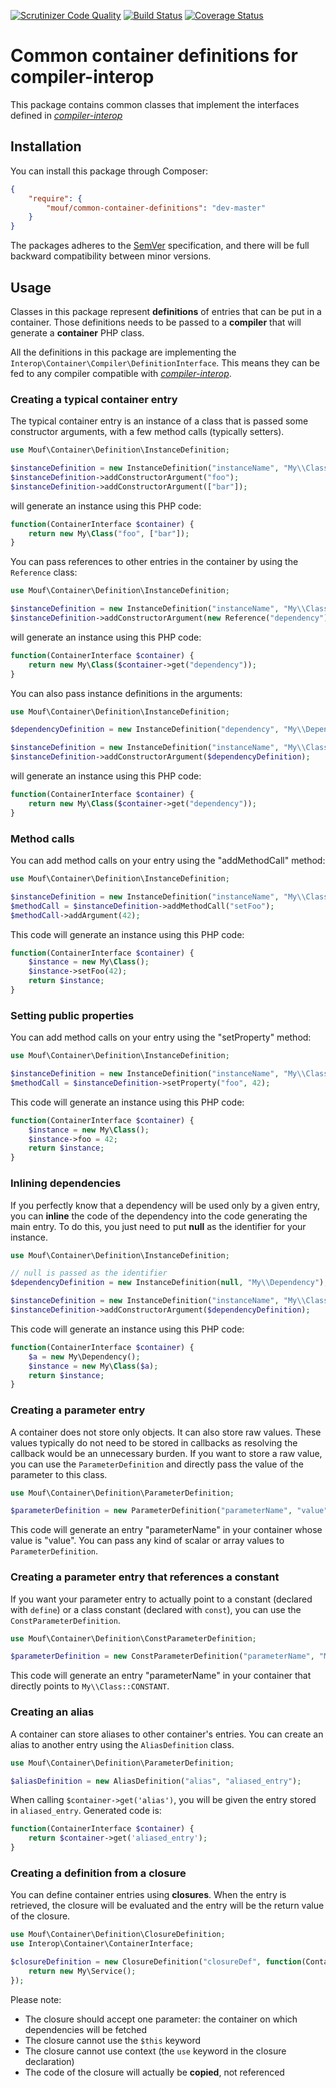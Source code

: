 [![Scrutinizer Code Quality](https://scrutinizer-ci.com/g/thecodingmachine/common-container-definitions/badges/quality-score.png?b=1.0)](https://scrutinizer-ci.com/g/thecodingmachine/common-container-definitions/?branch=1.0)
[![Build Status](https://travis-ci.org/thecodingmachine/common-container-definitions.svg?branch=1.0)](https://travis-ci.org/thecodingmachine/common-container-definitions)
[![Coverage Status](https://coveralls.io/repos/thecodingmachine/common-container-definitions/badge.svg?branch=master&service=github)](https://coveralls.io/github/thecodingmachine/common-container-definitions?branch=1.0)

# Common container definitions for compiler-interop

This package contains common classes that implement the interfaces defined in [*compiler-interop*](https://github.com/container-interop/compiler-interop/)

## Installation

You can install this package through Composer:

```json
{
    "require": {
        "mouf/common-container-definitions": "dev-master"
    }
}
```

The packages adheres to the [SemVer](http://semver.org/) specification, and there will be full backward compatibility
between minor versions.

## Usage

Classes in this package represent **definitions** of entries that can be put in a container.
Those definitions needs to be passed to a **compiler** that will generate a **container** PHP class.

All the definitions in this package are implementing the `Interop\Container\Compiler\DefinitionInterface`.
This means they can be fed to any compiler compatible with [*compiler-interop*](https://github.com/container-interop/compiler-interop/).

### Creating a typical container entry

The typical container entry is an instance of a class that is passed some constructor arguments, with a few
method calls (typically setters).

```php
use Mouf\Container\Definition\InstanceDefinition;

$instanceDefinition = new InstanceDefinition("instanceName", "My\\Class");
$instanceDefinition->addConstructorArgument("foo");
$instanceDefinition->addConstructorArgument(["bar"]);
```

will generate an instance using this PHP code:

```php
function(ContainerInterface $container) {
    return new My\Class("foo", ["bar"]);
}
```

You can pass references to other entries in the container by using the `Reference` class:
 
```php
use Mouf\Container\Definition\InstanceDefinition;

$instanceDefinition = new InstanceDefinition("instanceName", "My\\Class");
$instanceDefinition->addConstructorArgument(new Reference("dependency"));
```

will generate an instance using this PHP code:

```php
function(ContainerInterface $container) {
    return new My\Class($container->get("dependency"));
}
```

You can also pass instance definitions in the arguments:
 
```php
use Mouf\Container\Definition\InstanceDefinition;

$dependencyDefinition = new InstanceDefinition("dependency", "My\\Dependency");

$instanceDefinition = new InstanceDefinition("instanceName", "My\\Class");
$instanceDefinition->addConstructorArgument($dependencyDefinition);
```

will generate an instance using this PHP code:

```php
function(ContainerInterface $container) {
    return new My\Class($container->get("dependency"));
}
```

### Method calls

You can add method calls on your entry using the "addMethodCall" method:

```php
use Mouf\Container\Definition\InstanceDefinition;

$instanceDefinition = new InstanceDefinition("instanceName", "My\\Class");
$methodCall = $instanceDefinition->addMethodCall("setFoo");
$methodCall->addArgument(42);
```

This code will generate an instance using this PHP code:

```php
function(ContainerInterface $container) {
    $instance = new My\Class();
    $instance->setFoo(42);
    return $instance;
}
```

### Setting public properties

You can add method calls on your entry using the "setProperty" method:

```php
use Mouf\Container\Definition\InstanceDefinition;

$instanceDefinition = new InstanceDefinition("instanceName", "My\\Class");
$methodCall = $instanceDefinition->setProperty("foo", 42);
```

This code will generate an instance using this PHP code:

```php
function(ContainerInterface $container) {
    $instance = new My\Class();
    $instance->foo = 42;
    return $instance;
}
```

### Inlining dependencies

If you perfectly know that a dependency will be used only by a given entry, you can **inline** the code of the
dependency into the code generating the main entry. To do this, you just need to put **null** as the identifier
for your instance.

```php
use Mouf\Container\Definition\InstanceDefinition;

// null is passed as the identifier
$dependencyDefinition = new InstanceDefinition(null, "My\\Dependency");

$instanceDefinition = new InstanceDefinition("instanceName", "My\\Class");
$instanceDefinition->addConstructorArgument($dependencyDefinition);
```

This code will generate an instance using this PHP code:

```php
function(ContainerInterface $container) {
    $a = new My\Dependency();
    $instance = new My\Class($a);
    return $instance;
}
```

### Creating a parameter entry

A container does not store only objects. It can also store raw values. These values typically do not need to be
stored in callbacks as resolving the callback would be an unnecessary burden. If you want to store a raw value,
you can use the `ParameterDefinition` and directly pass the value of the parameter to this class.

```php
use Mouf\Container\Definition\ParameterDefinition;

$parameterDefinition = new ParameterDefinition("parameterName", "value");
```

This code will generate an entry "parameterName" in your container whose value is "value".
You can pass any kind of scalar or array values to `ParameterDefinition`.

### Creating a parameter entry that references a constant

If you want your parameter entry to actually point to a constant (declared with `define`) or a class constant
(declared with `const`), you can use the `ConstParameterDefinition`.

```php
use Mouf\Container\Definition\ConstParameterDefinition;

$parameterDefinition = new ConstParameterDefinition("parameterName", "My\\Class::CONSTANT");
```

This code will generate an entry "parameterName" in your container that directly points to `My\\Class::CONSTANT`.

### Creating an alias

A container can store aliases to other container's entries. You can create an alias to another entry using the 
`AliasDefinition` class.

```php
use Mouf\Container\Definition\ParameterDefinition;

$aliasDefinition = new AliasDefinition("alias", "aliased_entry");
```

When calling `$container->get('alias')`, you will be given the entry stored in `aliased_entry`.
Generated code is:

```php
function(ContainerInterface $container) {
    return $container->get('aliased_entry');
}
```

### Creating a definition from a closure

You can define container entries using **closures**. When the entry is retrieved, the closure will be evaluated
and the entry will be the return value of the closure.

```php
use Mouf\Container\Definition\ClosureDefinition;
use Interop\Container\ContainerInterface;

$closureDefinition = new ClosureDefinition("closureDef", function(ContainerInterface $container) {
    return new My\Service();
});
```

Please note:

 - The closure should accept one parameter: the container on which dependencies will be fetched
 - The closure cannot use the `$this` keyword
 - The closure cannot use context (the `use` keyword in the closure declaration)
 - The code of the closure will actually be **copied**, not referenced

